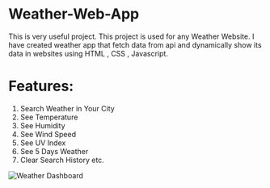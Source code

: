 # Weather-Web-App
This is very useful project. This project is used for any Weather Website.
I have created weather app that fetch data from api and dynamically show its data in websites using HTML , CSS , Javascript.


# Features:

1. Search Weather in Your City
2. See Temperature
3. See Humidity
4. See Wind Speed
5. See UV Index
6. See 5 Days Weather
7. Clear Search History etc.

![Weather Dashboard](https://github.com/anmol2517/Weather-Web-App/assets/110680449/3e46b923-36fa-4105-918a-1aa77c446e5c)

